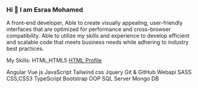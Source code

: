 ### Hi 👋 I am Esraa Mohamed 


A front-end developer,
Able to create visually appealing,
user-friendly interfaces that are optimized for performance and cross-browser compatibility. 
Able to utilize my skills and experience to develop efficient and scalable code that meets business needs while adhering to industry best practices.

My Skills:
HTML,HTML5
<i class="fab fa-html5"></i> [HTML Profile](https://your-html-profile-url)




Angular
Vue js 
JavaScript
Tailwind css
Jquery
Git & GitHub
Webapi
SASS
CSS,CSS3
TypeScript
Bootstrap
OOP
SQL Server
Mongo DB

